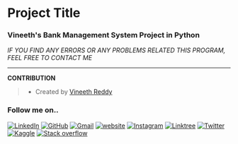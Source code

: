 # Project Title

### Vineeth's Bank Management System Project in Python

*IF YOU FIND ANY ERRORS OR ANY PROBLEMS RELATED THIS PROGRAM, FEEL FREE TO CONTACT ME*  


______________
**CONTRIBUTION**
>- Created by [Vineeth Reddy](https://linktr.ee/vineethreddy1997)



### Follow me on..
[![LinkedIn](https://img.shields.io/badge/linkedin-%230077B5.svg?style=for-the-badge&logo=linkedin&logoColor=white)](https://www.linkedin.com/in/vineethreddy1997/)
[![GitHub](https://img.shields.io/badge/github-%23121011.svg?style=for-the-badge&logo=github&logoColor=white)](https://github.com/VineethReddy1997)
[![Gmail](https://img.shields.io/badge/Gmail-D14836?style=for-the-badge&logo=gmail&logoColor=white)](mailto:vineethreddywithds@gmail.com)
[![website](https://img.shields.io/badge/website-000000?style=for-the-badge&logo=About.me&logoColor=white)](https://vineethdata.github.io/)
[![Instagram](https://img.shields.io/badge/Instagram-E4405F?style=for-the-badge&logo=instagram&logoColor=white)](https://www.instagram.com/vineeth_reddy_2426/)
[![Linktree](https://img.shields.io/badge/linktree-39E09B?style=for-the-badge&logo=linktree&logoColor=white)](https://linktr.ee/vineethreddy1997)
[![Twitter](https://img.shields.io/badge/Twitter-1DA1F2?style=for-the-badge&logo=twitter&logoColor=white)](https://twitter.com/gangulavineeth1)
[![Kaggle](https://img.shields.io/badge/Kaggle-20BEFF?style=for-the-badge&logo=Kaggle&logoColor=white)](https://www.kaggle.com/vineethreddygangula)
[![Stack overflow](https://img.shields.io/badge/Stack_Overflow-FE7A16?style=for-the-badge&logo=stack-overflow&logoColor=white)](https://stackoverflow.com/users/18168904/vineeth-reddy-gangula)
